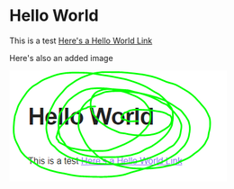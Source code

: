 ---
---

# Hello World

This is a test [Here's a Hello World Link](Here's%20a%20Hello%20World%20Link.md)

Here's also an added image

![Example Image](Portfolio/Files/Hello.png)
